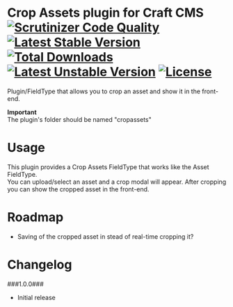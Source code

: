 Crop Assets plugin for Craft CMS [![Scrutinizer Code Quality](https://scrutinizer-ci.com/g/boboldehampsink/cropassets/badges/quality-score.png?b=master)](https://scrutinizer-ci.com/g/boboldehampsink/cropassets/?branch=master) [![Latest Stable Version](https://poser.pugx.org/boboldehampsink/youtube/v/stable)](https://packagist.org/packages/boboldehampsink/youtube) [![Total Downloads](https://poser.pugx.org/boboldehampsink/cropassets/downloads)](https://packagist.org/packages/boboldehampsink/cropassets) [![Latest Unstable Version](https://poser.pugx.org/boboldehampsink/cropassets/v/unstable)](https://packagist.org/packages/boboldehampsink/cropassets) [![License](https://poser.pugx.org/boboldehampsink/cropassets/license)](https://packagist.org/packages/boboldehampsink/cropassets)
=================

Plugin/FieldType that allows you to crop an asset and show it in the front-end.

__Important__  
The plugin's folder should be named "cropassets"  

Usage
=================
This plugin provides a Crop Assets FieldType that works like the Asset FieldType.  
You can upload/select an asset and a crop modal will appear.
After cropping you can show the cropped asset in the front-end.

Roadmap
=================
 - Saving of the cropped asset in stead of real-time cropping it?

Changelog
=================
###1.0.0###
 - Initial release
